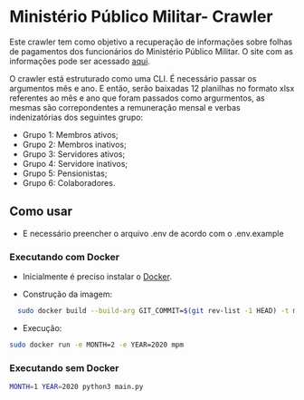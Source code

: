 # Ministério Público Militar- Crawler

Este crawler tem como objetivo a recuperação de informações sobre folhas de pagamentos dos funcionários do Ministério Público Militar. O site com as informações pode ser acessado [aqui](https://www.mpm.mp.br/folha-de-pagamento/).

O crawler está estruturado como uma CLI. É necessário passar os argumentos mês e ano. E então, serão baixadas 12 planilhas no formato xlsx referentes ao mês e ano que foram passados como argurmentos, as mesmas são correpondentes a remuneração mensal e verbas indenizatórias dos seguintes grupo:

- Grupo 1: Membros ativos;
- Grupo 2: Membros inativos;
- Grupo 3: Servidores ativos;
- Grupo 4: Servidore inativos;
- Grupo 5: Pensionistas;
- Grupo 6: Colaboradores.

## Como usar

 - E necessário preencher o arquivo .env de acordo com o .env.example

 ### Executando com Docker

 - Inicialmente é preciso instalar o [Docker](https://docs.docker.com/install/). 

 - Construção da imagem:

  ```sh
    sudo docker build --build-arg GIT_COMMIT=$(git rev-list -1 HEAD) -t mpm .  
  ```
 - Execução:
 
  ```sh
  sudo docker run -e MONTH=2 -e YEAR=2020 mpm
  ```

 ### Executando sem Docker

   ```sh
   MONTH=1 YEAR=2020 python3 main.py
  ```